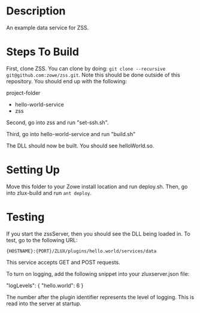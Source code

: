 # Description 
An example data service for ZSS.

# Steps To Build
First, clone ZSS. You can clone by doing: ```git clone --recursive git@github.com:zowe/zss.git```. Note this should be done outside of this repository. You should end up with the following:

project-folder
  - hello-world-service
  - zss

Second, go into zss and run "set-ssh.sh".

Third, go into hello-world-service and run "build.sh"

The DLL should now be built. You should see helloWorld.so.

# Setting Up
Move this folder to your Zowe install location and run deploy.sh. Then, go into zlux-build and run ```ant deploy```.

# Testing
If you start the zssServer, then you should see the DLL being loaded in. To test, go to the following URL:

```{HOSTNAME}:{PORT}/ZLUX/plugins/hello.world/services/data```

This service accepts GET and POST requests.

To turn on logging, add the following snippet into your zluxserver.json file:

"logLevels": {
   "hello.world": 6
}

The number after the plugin identifier represents the level of logging. This is read into the server at startup.
